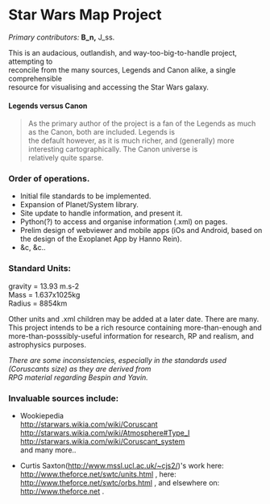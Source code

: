 
Star Wars Map Project
============

*Primary contributors:* **B_n,** J_ss.

This is an audacious, outlandish, and way-too-big-to-handle project, attempting to  
reconcile from the many sources, Legends and Canon alike, a single comprehensible  
resource for visualising and accessing the Star Wars galaxy.

#### Legends versus Canon
> As the primary author of the project is a fan of the Legends as much as the Canon, both are included. Legends is  
the default however, as it is much richer, and (generally) more interesting cartographically. The Canon universe is  
relatively quite sparse.

### Order of operations. 
* Initial file standards to be implemented.
* Expansion of Planet/System library.
* Site update to handle information, and present it.
* Python(?) to access and organise information (.xml) on pages.
* Prelim design of webviewer and mobile apps (iOs and Android, based on the design of the Exoplanet App by Hanno Rein).
* &c, &c..

### Standard Units:

gravity = 13.93 m.s-2  
Mass = 1.637x1025kg  
Radius = 8854km  


Other units and .xml children may be added at a later date. There are many. This project intends to be a rich resource containing more-than-enough and more-than-posssibly-useful information for research, RP and realism, and astrophysics purposes.


*There are some inconsistencies, especially in the standards used (Coruscants size) as they are derived from  
RPG material regarding Bespin and Yavin.*

### Invaluable sources include:
* Wookiepedia  
http://starwars.wikia.com/wiki/Coruscant  
http://starwars.wikia.com/wiki/Atmosphere#Type_I  
http://starwars.wikia.com/wiki/Coruscant_system  
and many more..

* Curtis Saxton(http://www.mssl.ucl.ac.uk/~cjs2/)'s work here:  
http://www.theforce.net/swtc/units.html , here:  
http://www.theforce.net/swtc/orbs.html  , and elsewhere  on:  
http://www.theforce.net .
